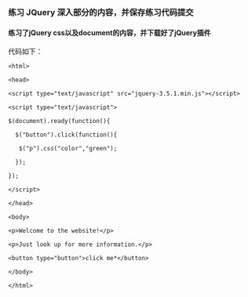 ### 练习 JQuery 深入部分的内容，并保存练习代码提交


#### 练习了jQuery css以及document的内容，并下载好了jQuery插件

代码如下：

```
<html>
  
<head>
  
<script type="text/javascript" src="jquery-3.5.1.min.js"></script>

<script type="text/javascript">

$(document).ready(function(){

  $("button").click(function(){
   
   $("p").css("color","green");
  
  });

});

</script>

</head>

<body>

<p>Welcome to the website!</p>

<p>Just look up for more information.</p>

<button type="button">click me*</button>

</body>

</html>
```

